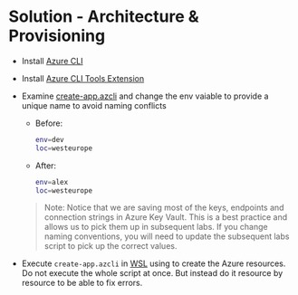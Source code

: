 # Solution - Architecture & Provisioning

- Install [Azure CLI](https://docs.microsoft.com/en-us/cli/azure/install-azure-cli)
- Install [Azure CLI Tools Extension](https://marketplace.visualstudio.com/items?itemName=ms-vscode.azurecli)
- Examine [create-app.azcli](./create-app.azcli) and change the env vaiable to provide a unique name to avoid naming conflicts

    - Before:
        ```Bash
        env=dev
        loc=westeurope
        ```
    - After:
        ```Bash
        env=alex
        loc=westeurope
        ```
  >Note: Notice that we are saving most of the keys, endpoints and connection strings in Azure Key Vault. This is a best practice and allows us to pick them up in subsequent labs. If you change naming conventions, you will need to update the subsequent labs script to pick up the correct values.

- Execute `create-app.azcli` in [WSL](/setup/windows-subsystem-linux/) using  to create the Azure resources.  Do not execute the whole script at once. But instead do it resource by resource to be able to fix errors.